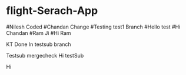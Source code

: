 # flight-Serach-App

#Nilesh Coded
#Chandan Change
#Testing test1 Branch
#Hello test
#Hi Chandan
#Ram Ji
#Hi Ram

KT Done
In testsub branch

Testsub mergecheck
Hi testSub

Hi